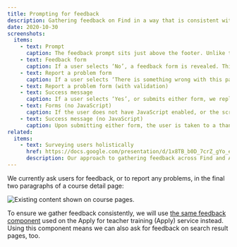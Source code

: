 ```yaml
---
title: Prompting for feedback
description: Gathering feedback on Find in a way that is consistent with Apply.
date: 2020-10-30
screenshots:
  items:
    - text: Prompt
      caption: The feedback prompt sits just above the footer. Unlike the component used on GOV.​UK, the background is grey to lessen its prominence.
    - text: Feedback form
      caption: If a user selects ‘No’, a feedback form is revealed. This asks for a free text response, and allows users to provide an email address to contact them with, too.
    - text: Report a problem form
      caption: If a user selects ‘There is something wrong with this page’, a separate form is revealed that allows them to send us a message.
    - text: Report a problem form (with validation)
    - text: Success message
      caption: If a user selects ‘Yes’, or submits either form, we replace the prompt with a success message.
    - text: Forms (no JavaScript)
      caption: If the user does not have JavaScript enabled, or the script fails to run, show both forms instead.
    - text: Success message (no JavaScript)
      caption: Upon submitting either form, the user is taken to a thank-you page, which includes a link back to the page they came from.
related:
  items:
    - text: Surveying users holistically
      href: https://docs.google.com/presentation/d/1x8TB_b0D_7crZ_gYo_e1eJXu_U2tp5z6y3f7tOaHD-A/
      description: Our approach to gathering feedback across Find and Apply services.
---
```


We currently ask users for feedback, or to report any problems, in the final two paragraphs of a course detail page:

![Existing content shown on course pages.](/find-teacher-training/feedback-component/existing-content.png)

To ensure we gather feedback consistently, we will use [the same feedback component](/apply-for-teacher-training/feedback-component/) used on the Apply for teacher training (Apply) service instead. Using this component means we can also ask for feedback on search result pages, too.
